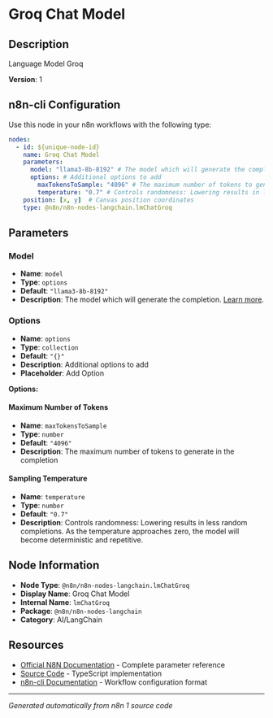 # Groq Chat Model

## Description

Language Model Groq

**Version**: 1

## n8n-cli Configuration

Use this node in your n8n workflows with the following type:

```yaml
nodes:
  - id: ${unique-node-id}
    name: Groq Chat Model
    parameters:
      model: "llama3-8b-8192" # The model which will generate the completion. <a href="https://console.groq.com/docs/models">Learn more</a>.
      options: # Additional options to add
        maxTokensToSample: "4096" # The maximum number of tokens to generate in the completion
        temperature: "0.7" # Controls randomness: Lowering results in less random completions. As the temperature approaches zero, the model will become deterministic and repetitive.
    position: [x, y]  # Canvas position coordinates
    type: @n8n/n8n-nodes-langchain.lmChatGroq
```

## Parameters

### Model

- **Name**: `model`
- **Type**: `options`
- **Default**: `"llama3-8b-8192"`
- **Description**: The model which will generate the completion. <a href="https://console.groq.com/docs/models">Learn more</a>.

### Options

- **Name**: `options`
- **Type**: `collection`
- **Default**: `"{}"`
- **Description**: Additional options to add
- **Placeholder**: Add Option

**Options:**

#### Maximum Number of Tokens
- **Name**: `maxTokensToSample`
- **Type**: `number`
- **Default**: `"4096"`
- **Description**: The maximum number of tokens to generate in the completion

#### Sampling Temperature
- **Name**: `temperature`
- **Type**: `number`
- **Default**: `"0.7"`
- **Description**: Controls randomness: Lowering results in less random completions. As the temperature approaches zero, the model will become deterministic and repetitive.



## Node Information

- **Node Type**: `@n8n/n8n-nodes-langchain.lmChatGroq`
- **Display Name**: Groq Chat Model
- **Internal Name**: `lmChatGroq`
- **Package**: `@n8n/n8n-nodes-langchain`
- **Category**: AI/LangChain

## Resources

- [Official N8N Documentation](https://docs.n8n.io/integrations/builtin/cluster-nodes/root-nodes/n8n-nodes-langchain.lmchatgroq/) - Complete parameter reference
- [Source Code](https://github.com/n8n-io/n8n/blob/master/packages/@n8n/nodes-langchain/nodes/llms/LmChatGroq/LmChatGroq.node.ts) - TypeScript implementation
- [n8n-cli Documentation](https://github.com/edenreich/n8n-cli) - Workflow configuration format

---
*Generated automatically from n8n 1 source code*
